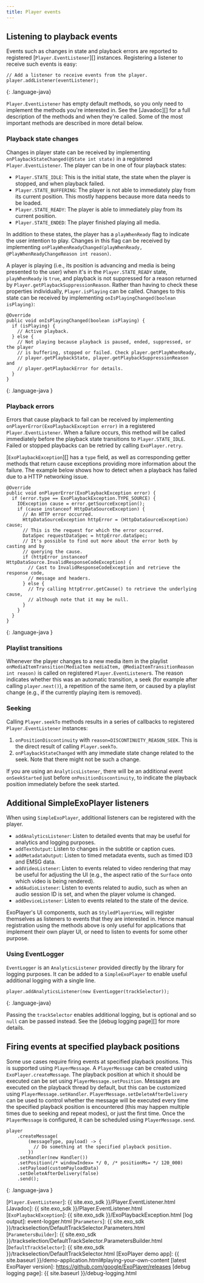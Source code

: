 ```yaml
---
title: Player events
---
```


## Listening to playback events ##

Events such as changes in state and playback errors are reported to registered
[`Player.EventListener`][] instances. Registering a listener to receive such
events is easy:

~~~
// Add a listener to receive events from the player.
player.addListener(eventListener);
~~~
{: .language-java}

`Player.EventListener` has empty default methods, so you only need to implement
the methods you're interested in. See the [Javadoc][] for a full description of
the methods and when they're called. Some of the most important methods are
described in more detail below.

### Playback state changes ###

Changes in player state can be received by implementing
`onPlaybackStateChanged(@State int state)` in a registered
`Player.EventListener`. The player can be in one of four playback states:

* `Player.STATE_IDLE`: This is the initial state, the state when the player is
  stopped, and when playback failed.
* `Player.STATE_BUFFERING`: The player is not able to immediately play from its
  current position. This mostly happens because more data needs to be loaded.
* `Player.STATE_READY`: The player is able to immediately play from its current
  position.
* `Player.STATE_ENDED`: The player finished playing all media.

In addition to these states, the player has a `playWhenReady` flag to indicate
the user intention to play. Changes in this flag can be received by implementing
`onPlayWhenReadyChanged(playWhenReady, @PlayWhenReadyChangeReason int reason)`.

A player is playing (i.e., its position is advancing and media is being
presented to the user) when it's in the `Player.STATE_READY` state,
`playWhenReady` is `true`, and playback is not suppressed for a reason returned
by `Player.getPlaybackSuppressionReason`. Rather than having to check these
properties individually, `Player.isPlaying` can be called. Changes to this
state can be received by implementing `onIsPlayingChanged(boolean isPlaying)`:

~~~
@Override
public void onIsPlayingChanged(boolean isPlaying) {
  if (isPlaying) {
    // Active playback.
  } else {
    // Not playing because playback is paused, ended, suppressed, or the player
    // is buffering, stopped or failed. Check player.getPlayWhenReady,
    // player.getPlaybackState, player.getPlaybackSuppressionReason and
    // player.getPlaybackError for details.
  }
}
~~~
{: .language-java }

### Playback errors ###

Errors that cause playback to fail can be received by implementing
`onPlayerError(ExoPlaybackException error)` in a registered
`Player.EventListener`. When a failure occurs, this method will be called
immediately before the playback state transitions to `Player.STATE_IDLE`.
Failed or stopped playbacks can be retried by calling `ExoPlayer.retry`.

[`ExoPlaybackException`][] has a `type` field, as well as corresponding getter
methods that return cause exceptions providing more information about the
failure. The example below shows how to detect when a playback has failed due to
a HTTP networking issue.

~~~
@Override
public void onPlayerError(ExoPlaybackException error) {
  if (error.type == ExoPlaybackException.TYPE_SOURCE) {
    IOException cause = error.getSourceException();
    if (cause instanceof HttpDataSourceException) {
      // An HTTP error occurred.
      HttpDataSourceException httpError = (HttpDataSourceException) cause;
      // This is the request for which the error occurred.
      DataSpec requestDataSpec = httpError.dataSpec;
      // It's possible to find out more about the error both by casting and by
      // querying the cause.
      if (httpError instanceof HttpDataSource.InvalidResponseCodeException) {
        // Cast to InvalidResponseCodeException and retrieve the response code,
        // message and headers.
      } else {
        // Try calling httpError.getCause() to retrieve the underlying cause,
        // although note that it may be null.
      }
    }
  }
}
~~~
{: .language-java }

### Playlist transitions ###

Whenever the player changes to a new media item in the playlist
`onMediaItemTransition(MediaItem mediaItem,
@MediaItemTransitionReason int reason)` is called on registered
`Player.EventListener`s. The reason indicates whether this was an automatic
transition, a seek (for example after calling `player.next()`), a repetition of
the same item, or caused by a playlist change (e.g., if the currently playing
item is removed).

### Seeking ###

Calling `Player.seekTo` methods results in a series of callbacks to registered
`Player.EventListener` instances:

1. `onPositionDiscontinuity` with `reason=DISCONTINUITY_REASON_SEEK`. This is
   the direct result of calling `Player.seekTo`.
1. `onPlaybackStateChanged` with any immediate state change related to the seek.
   Note that there might not be such a change.

If you are using an `AnalyticsListener`, there will be an additional event
`onSeekStarted` just before `onPositionDiscontinuity`, to indicate the playback
position immediately before the seek started.

## Additional SimpleExoPlayer listeners ##

When using `SimpleExoPlayer`, additional listeners can be registered with the
player.

* `addAnalyticsListener`: Listen to detailed events that may be useful for
  analytics and logging purposes.
* `addTextOutput`: Listen to changes in the subtitle or caption cues.
* `addMetadataOutput`: Listen to timed metadata events, such as timed ID3 and
  EMSG data.
* `addVideoListener`: Listen to events related to video rendering that may be
  useful for adjusting the UI (e.g., the aspect ratio of the `Surface` onto
  which video is being rendered).
* `addAudioListener`: Listen to events related to audio, such as when an audio
  session ID is set, and when the player volume is changed.
* `addDeviceListener`: Listen to events related to the state of the device.

ExoPlayer's UI components, such as `StyledPlayerView`, will register themselves
as listeners to events that they are interested in. Hence manual registration
using the methods above is only useful for applications that implement their own
player UI, or need to listen to events for some other purpose.

### Using EventLogger ###

`EventLogger` is an `AnalyticsListener` provided directly by the library for
logging purposes. It can be added to a `SimpleExoPlayer` to enable useful
additional logging with a single line.

```
player.addAnalyticsListener(new EventLogger(trackSelector));
```
{: .language-java}

Passing the `trackSelector` enables additional logging, but is optional and so
`null` can be passed instead. See the [debug logging page][] for more details.

## Firing events at specified playback positions ##

Some use cases require firing events at specified playback positions. This is
supported using `PlayerMessage`. A `PlayerMessage` can be created using
`ExoPlayer.createMessage`. The playback position at which it should be executed
can be set using `PlayerMessage.setPosition`. Messages are executed on the
playback thread by default, but this can be customized using
`PlayerMessage.setHandler`. `PlayerMessage.setDeleteAfterDelivery` can be used
to control whether the message will be executed every time the specified
playback position is encountered (this may happen multiple times due to seeking
and repeat modes), or just the first time. Once the `PlayerMessage` is
configured, it can be scheduled using `PlayerMessage.send`.

~~~
player
    .createMessage(
        (messageType, payload) -> {
          // Do something at the specified playback position.
        })
    .setHandler(new Handler())
    .setPosition(/* windowIndex= */ 0, /* positionMs= */ 120_000)
    .setPayload(customPayloadData)
    .setDeleteAfterDelivery(false)
    .send();
~~~
{: .language-java }

[`Player.EventListener`]: {{ site.exo_sdk }}/Player.EventListener.html
[Javadoc]: {{ site.exo_sdk }}/Player.EventListener.html
[`ExoPlaybackException`]: {{ site.exo_sdk }}/ExoPlaybackException.html
[log output]: event-logger.html
[`Parameters`]: {{ site.exo_sdk }}/trackselection/DefaultTrackSelector.Parameters.html
[`ParametersBuilder`]: {{ site.exo_sdk }}/trackselection/DefaultTrackSelector.ParametersBuilder.html
[`DefaultTrackSelector`]: {{ site.exo_sdk }}/trackselection/DefaultTrackSelector.html
[ExoPlayer demo app]: {{ site.baseurl }}/demo-application.html#playing-your-own-content
[latest ExoPlayer version]: https://github.com/google/ExoPlayer/releases
[debug logging page]: {{ site.baseurl }}/debug-logging.html
